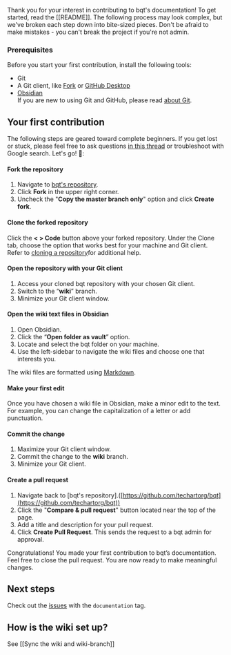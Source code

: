 Thank you for your interest in contributing to bqt's documentation! To get started, read the [[README]]. The following process may look complex, but we've broken each step down into bite-sized pieces. Don't be afraid to make mistakes - you can't break the project if you're not admin.

### Prerequisites
Before you start your first contribution, install the following tools:
 - Git
 - A Git client, like [Fork](https://git-fork.com/) or [GitHub Desktop](https://desktop.github.com/)
 - [Obsidian](https://obsidian.md/)  
If you are new to using Git and GitHub, please read [about Git](https://docs.github.com/en/get-started/using-git/about-git).

## Your first contribution
The following steps are geared toward complete beginners. If you get lost or stuck, please feel free to ask questions [in this thread](https://github.com/techartorg/bqt/issues/92) or troubleshoot with Google search. Let's go! 🚶:  
#### Fork the repository
1. Navigate to [bqt's repository](https://github.com/techartorg/bqt).
2. Click **Fork** in the upper right corner.
3. Uncheck the "**Copy the master branch only**" option and click **Create fork**.

#### Clone the forked repository
Click the **< > Code** button above your forked repository. Under the Clone tab, choose the option that works best for your machine and Git client. Refer to [cloning a repository](https://docs.github.com/en/repositories/creating-and-managing-repositories/cloning-a-repository?tool=desktop)for additional help.

#### Open the repository with your Git client
1. Access your cloned bqt repository with your chosen Git client.
2. Switch to the “**wiki**” branch.
3. Minimize your Git client window.

#### Open the wiki text files in Obsidian
1. Open Obsidian.
2. Click the “**Open folder as vault**” option.
3. Locate and select the bqt folder on your machine.
4. Use the left-sidebar to navigate the wiki files and choose one that interests you.

The wiki files are formatted using [Markdown](https://docs.github.com/en/get-started/writing-on-github/getting-started-with-writing-and-formatting-on-github/basic-writing-and-formatting-syntax).

#### Make your first edit
Once you have chosen a wiki file in Obsidian, make a minor edit to the text. For example, you can change the capitalization of a letter or add punctuation.

#### Commit the change
1. Maximize your Git client window.
2. Commit the change to the **wiki** branch.
3. Minimize your Git client.

#### Create a pull request 
1. Navigate back to [bqt's repository].([https://github.com/techartorg/bqt](https://github.com/techartorg/bqt))
2. Click the "**Compare & pull request**" button located near the top of the page.
3. Add a title and description for your pull request.
4. Click **Create Pull Request**. This sends the request to a bqt admin for approval.

Congratulations! You made your first contribution to bqt’s documentation. Feel free to close the pull request. You are now ready to make meaningful changes.

## Next steps
Check out the [issues](https://github.com/techartorg/bqt/issues) with the  `documentation` tag.

## How is the wiki set up?
See [[Sync the wiki and wiki-branch]]